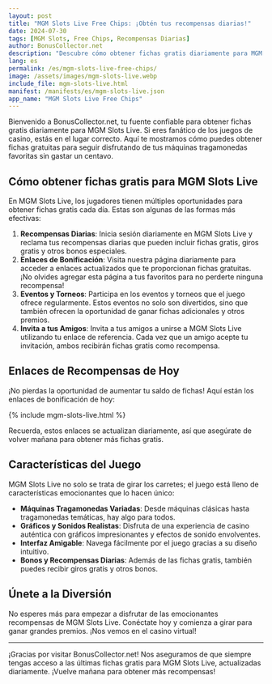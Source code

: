 ```yaml
---
layout: post
title: "MGM Slots Live Free Chips: ¡Obtén tus recompensas diarias!"
date: 2024-07-30
tags: [MGM Slots, Free Chips, Recompensas Diarias]
author: BonusCollector.net
description: "Descubre cómo obtener fichas gratis diariamente para MGM Slots Live y maximiza tus oportunidades de ganar en este emocionante juego de casino."
lang: es
permalink: /es/mgm-slots-live-free-chips/
image: /assets/images/mgm-slots-live.webp
include_file: mgm-slots-live.html
manifest: /manifests/es/mgm-slots-live.json
app_name: "MGM Slots Live Free Chips"
---
```


Bienvenido a BonusCollector.net, tu fuente confiable para obtener fichas gratis diariamente para MGM Slots Live. Si eres fanático de los juegos de casino, estás en el lugar correcto. Aquí te mostramos cómo puedes obtener fichas gratuitas para seguir disfrutando de tus máquinas tragamonedas favoritas sin gastar un centavo.

## Cómo obtener fichas gratis para MGM Slots Live

En MGM Slots Live, los jugadores tienen múltiples oportunidades para obtener fichas gratis cada día. Estas son algunas de las formas más efectivas:

1. **Recompensas Diarias**: Inicia sesión diariamente en MGM Slots Live y reclama tus recompensas diarias que pueden incluir fichas gratis, giros gratis y otros bonos especiales.
2. **Enlaces de Bonificación**: Visita nuestra página diariamente para acceder a enlaces actualizados que te proporcionan fichas gratuitas. ¡No olvides agregar esta página a tus favoritos para no perderte ninguna recompensa!
3. **Eventos y Torneos**: Participa en los eventos y torneos que el juego ofrece regularmente. Estos eventos no solo son divertidos, sino que también ofrecen la oportunidad de ganar fichas adicionales y otros premios.
4. **Invita a tus Amigos**: Invita a tus amigos a unirse a MGM Slots Live utilizando tu enlace de referencia. Cada vez que un amigo acepte tu invitación, ambos recibirán fichas gratis como recompensa.

## Enlaces de Recompensas de Hoy

¡No pierdas la oportunidad de aumentar tu saldo de fichas! Aquí están los enlaces de bonificación de hoy:

{% include mgm-slots-live.html %}

Recuerda, estos enlaces se actualizan diariamente, así que asegúrate de volver mañana para obtener más fichas gratis.

## Características del Juego

MGM Slots Live no solo se trata de girar los carretes; el juego está lleno de características emocionantes que lo hacen único:

- **Máquinas Tragamonedas Variadas**: Desde máquinas clásicas hasta tragamonedas temáticas, hay algo para todos.
- **Gráficos y Sonidos Realistas**: Disfruta de una experiencia de casino auténtica con gráficos impresionantes y efectos de sonido envolventes.
- **Interfaz Amigable**: Navega fácilmente por el juego gracias a su diseño intuitivo.
- **Bonos y Recompensas Diarias**: Además de las fichas gratis, también puedes recibir giros gratis y otros bonos.

## Únete a la Diversión

No esperes más para empezar a disfrutar de las emocionantes recompensas de MGM Slots Live. Conéctate hoy y comienza a girar para ganar grandes premios. ¡Nos vemos en el casino virtual!

---

¡Gracias por visitar BonusCollector.net! Nos aseguramos de que siempre tengas acceso a las últimas fichas gratis para MGM Slots Live, actualizadas diariamente. ¡Vuelve mañana para obtener más recompensas!